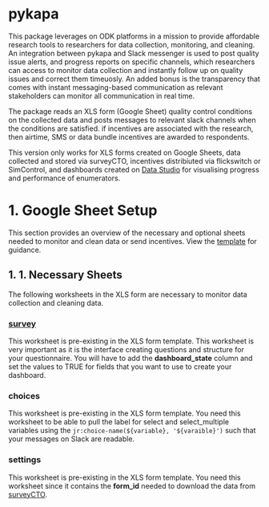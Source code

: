 # pykapa
This package leverages on ODK platforms in a mission to provide affordable research tools to researchers for data collection, monitoring, and cleaning. An integration between pykapa and Slack messenger is used to post quality issue alerts, and progress reports on specific channels, which researchers can access to monitor data collection and instantly follow up on quality issues and correct them timeuosly. An added bonus is the transparency that comes with instant messaging-based communication as relevant stakeholders can monitor all communication in real time.

The package reads an XLS form (Google Sheet) quality control conditions on the collected data and posts messages to relevant slack channels when the conditions are satisfied. if incentives are associated with the research, then airtime, SMS or data bundle incentives are awarded to respondents.  

This version only works for XLS forms created on Google Sheets, data collected and stored via surveyCTO, incentives distribiuted via flickswitch or SimControl, and dashboards created on [Data Studio](https://datastudio.google.com) for visualising progress and performance of enumerators.

# 1. Google Sheet Setup
This section provides an overview of the necessary and optional sheets needed to monitor and clean data or send incentives. View the [template](https://docs.google.com/spreadsheets/d/1J7vr1fY8PlsXcAlCewMDBbMsxdHICZPR7CoPby-MYBs/edit) for guidance.

## 1. 1. **Necessary Sheets**

The following worksheets in the XLS form are necessary to monitor data collection and cleaning data.

### [survey](https://docs.google.com/spreadsheets/d/1J7vr1fY8PlsXcAlCewMDBbMsxdHICZPR7CoPby-MYBs/edit)

This worksheet is pre-existing in the XLS form template. This worksheet is very important as it is the interface creating questions and structure for your questionnaire. You will have to add the **dashboard_state** column and set the values to TRUE for fields that you want to use to create your dashboard.

### choices

This worksheet is pre-existing in the XLS form template. You need this worksheet to be able to pull the label for select and select_multiple variables using the `jr:choice-name(${variable}, '${varaible}')` such that your messages on Slack are readable.

### settings

This worksheet is pre-existing in the XLS form template. You need this worksheet since it contains the **form_id** needed to download the data from [surveyCTO](https://www.surveycto.com).
